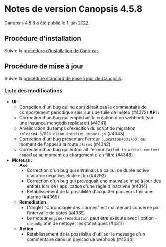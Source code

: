 # Notes de version Canopsis 4.5.8

Canopsis 4.5.8 a été publié le 1 juin 2022.

## Procédure d'installation

Suivre la [procédure d'installation de Canopsis](../guide-administration/installation/index.md).

## Procédure de mise à jour

Suivre la [procédure standard de mise à jour de Canopsis](../guide-administration/mise-a-jour/index.md).

### Liste des modifications

*  **UI :**
    * Correction d'un bug qui ne considérait pas le commentaire de comportement périodique saisi sur une tuile de météo (#4372)
  **API :**
    * Correction d'un bug qui empêchait la création d'un webhook (sur une instance mongodb replicaset) (#4341)
    * Amélioration du temps d'exécition du script de migration `release4.3/020_clean_entities_impact.js` (#4343)
    * Correction d'un bug présentant l'erreur `(Location4031700)` au moment de l'appel à la route `alarms` (#4342)
    * Correction d'un bug qui entrainait l'erreur `failed to write: context canceled` au moment du chargement d'un filtre (#4348)
*  **Moteurs :**
    * **Axe**
        * Correction d'un bug qui entrainait un calcul de durée active d'alarme négative. Suite et fin (#4292)
        * Correction d'un bug qui provoquait une mauvaise mise à jour des entités lors de l'application d'une règle d'inactivité (#4314)
        * Rétablissement de la possibilité d'acquitter plusieurs fois une alarme (#4369)
    * **Remediation**
        * L'onglet "Chronologie des alarmes" est maintenant concerné par l'intervalle de dates (#4339)
        * Le moteur `engine-remediation` peut être exécuté avec l'option `-cleanUp` afin de nettoyer les statistiques (#4311)
    * **Action**
        * Rétablissement de la possiiblité d'utiliser le message d'un commentaire dans un payload de webhook (#4344)
